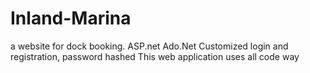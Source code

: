 # Inland-Marina
a website for dock booking. ASP.net Ado.Net Customized login and registration, password hashed
This web application uses all code way 

